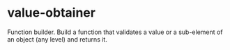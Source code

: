 # value-obtainer
Function builder. Build a function that validates a value or a sub-element of an object (any level) and returns it.
